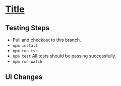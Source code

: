 # [Title](Trello-Card-URL)

<!-- Add a brief description for what this PR is going to accomplish -->

## Testing Steps

- Pull and checkout to this branch.
- `npm install`
- `npm run tsc`
- `npm test` All tests should be passing successfully.
- `npm run watch`

<!-- Include the necessary testing steps  -->

## UI Changes

<!-- Include images in case of any design change -->
